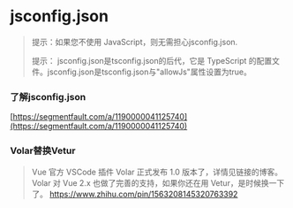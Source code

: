 # jsconfig.json
>提示：如果您不使用 JavaScript，则无需担心jsconfig.json.
> 
>提示： jsconfig.json是tsconfig.json的后代，它是 TypeScript 的配置文件。jsconfig.json是tsconfig.json与"allowJs"属性设置为true。
### 了解jsconfig.json
[https://segmentfault.com/a/1190000041125740](https://segmentfault.com/a/1190000041125740)
### Volar替换Vetur
>Vue 官方 VSCode 插件 Volar 正式发布 1.0 版本了，详情见链接的博客。
Volar 对 Vue 2.x 也做了完善的支持，如果你还在用 Vetur，是时候换一下了。
<https://www.zhihu.com/pin/1563208145320763392>
